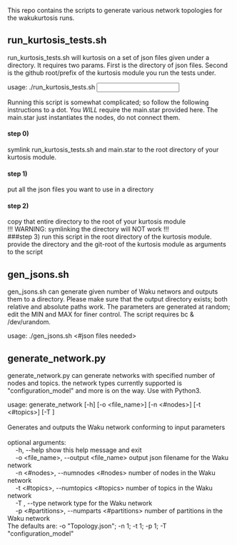 This repo contains the scripts to generate various network topologies for the wakukurtosis runs. 

## run_kurtosis_tests.sh
run_kurtosis_tests.sh will kurtosis on a set of json files given under a directory. It requires two params. First is the directory of json files. Second is the github root/prefix of the kurtosis module you run the tests under.</br>

usage: ./run_kurtosis_tests.sh <input dir> <repo prefix> </br>

Running this script is somewhat complicated; so follow the following instructions to a dot. You *WILL* require the main.star provided here. The main.star just instantiates the nodes, do not connect them.

#### step 0)
  symlink  run_kurtosis_tests.sh  and main.star to the root directory of your kurtosis module.</br>
#### step 1)
  put all the json files you want to use in a directory</br>
#### step 2)
   copy that entire directory to the root of your kurtosis module</br>
   !!! WARNING: symlinking the directory will NOT work !!!</br>
###step 3)
   run this script in the root directory of the kurtosis module. provide the directory and the git-root of the kurtosis module as arguments to the script</br>




## gen_jsons.sh
gen_jsons.sh can generate given number of Waku networs and outputs them to a directory. Please make sure that the output directory exists; both relative and absolute paths work. The parameters are generated at random; edit the MIN and MAX for finer control. The script requires bc & /dev/urandom.<br>

usage: ./gen_jsons.sh <output dir> <#json files needed> </br>

## generate_network.py
generate_network.py can generate networks with specified number of nodes and topics. the network types currently supported is "configuration_model" and more is on the way. Use with Python3.

usage: generate_network [-h] [-o <file_name>] [-n <#nodes>] [-t <#topics>]
                        [-T <type>] <br>
</br>
Generates and outputs the Waku network conforming to input parameters<br>
</br>
optional arguments:</br>
&emsp;  -h, --help            show this help message and exit</br>
&emsp;  -o <file_name>, --output <file_name> output json filename for the Waku network </br>
&emsp;  -n <#nodes>, --numnodes <#nodes> number of nodes in the Waku network </br>
&emsp;  -t <#topics>, --numtopics <#topics> number of topics in the Waku network </br>
&emsp;  -T <type>, --type <type>  network type for the Waku network </br>
&emsp;  -p <#partitions>, --numparts <#partitions> number of partitions in the Waku network
</br>
The defaults are: -o "Topology.json"; -n 1; -t 1; -p 1; -T
"configuration_model"
</br>
